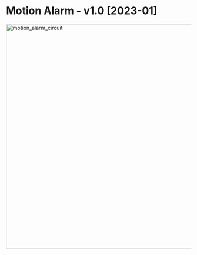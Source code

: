 <h1>Motion Alarm - v1.0 [2023-01]</h1>
<img width="612" alt="motion_alarm_circuit" src="https://user-images.githubusercontent.com/119845903/214027831-6a39d31d-9efe-42f5-bb03-e1bb6966a594.png">
